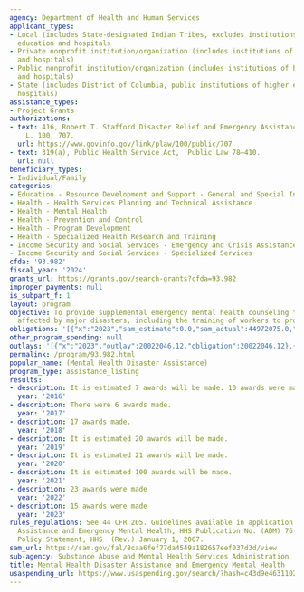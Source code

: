 ```yaml
---
agency: Department of Health and Human Services
applicant_types:
- Local (includes State-designated Indian Tribes, excludes institutions of higher
  education and hospitals
- Private nonprofit institution/organization (includes institutions of higher education
  and hospitals)
- Public nonprofit institution/organization (includes institutions of higher education
  and hospitals)
- State (includes District of Columbia, public institutions of higher education and
  hospitals)
assistance_types:
- Project Grants
authorizations:
- text: 416, Robert T. Stafford Disaster Relief and Emergency Assistance Act.. Pub.
    L. 100, 707.
  url: https://www.govinfo.gov/link/plaw/100/public/707
- text: 319(a), Public Health Service Act,  Public Law 78–410.
  url: null
beneficiary_types:
- Individual/Family
categories:
- Education - Resource Development and Support - General and Special Interest Organizations
- Health - Health Services Planning and Technical Assistance
- Health - Mental Health
- Health - Prevention and Control
- Health - Program Development
- Health - Specialized Health Research and Training
- Income Security and Social Services - Emergency and Crisis Assistance
- Income Security and Social Services - Specialized Services
cfda: '93.982'
fiscal_year: '2024'
grants_url: https://grants.gov/search-grants?cfda=93.982
improper_payments: null
is_subpart_f: 1
layout: program
objective: To provide supplemental emergency mental health counseling to individuals
  affected by major disasters, including the training of workers to provide such counseling.
obligations: '[{"x":"2023","sam_estimate":0.0,"sam_actual":44972075.0,"usa_spending_actual":-10755893.38},{"x":"2024","sam_estimate":0.0,"sam_actual":0.0,"usa_spending_actual":14524575.13},{"x":"2025","sam_estimate":0.0,"sam_actual":0.0,"usa_spending_actual":24936753.18}]'
other_program_spending: null
outlays: '[{"x":"2023","outlay":20022046.12,"obligation":20022046.12},{"x":"2024","outlay":7922668.91,"obligation":20121244.64},{"x":"2025","outlay":1892102.93,"obligation":51019376.0}]'
permalink: /program/93.982.html
popular_name: (Mental Health Disaster Assistance)
program_type: assistance_listing
results:
- description: It is estimated 7 awards will be made. 10 awards were made.
  year: '2016'
- description: There were 6 awards made.
  year: '2017'
- description: 17 awards made.
  year: '2018'
- description: It is estimated 20 awards will be made.
  year: '2019'
- description: It is estimated 21 awards will be made.
  year: '2020'
- description: It is estimated 100 awards will be made.
  year: '2021'
- description: 23 awards were made
  year: '2022'
- description: 15 awards were made
  year: '2023'
rules_regulations: See 44 CFR 205. Guidelines available in application kit. Disaster
  Assistance and Emergency Mental Health, HHS Publication No. (ADM) 76-327. HHS Grants
  Policy Statement, HHS  (Rev.) January 1, 2007.
sam_url: https://sam.gov/fal/8caa6fef77da4549a182657eef037d3d/view
sub-agency: Substance Abuse and Mental Health Services Administration
title: Mental Health Disaster Assistance and Emergency Mental Health
usaspending_url: https://www.usaspending.gov/search/?hash=c43d9e4631102edc692e6c8f7eedf5f7
---
```

